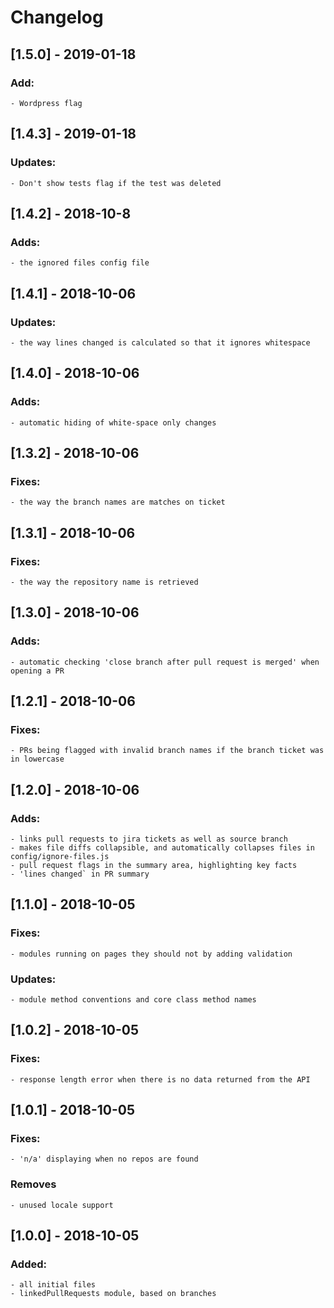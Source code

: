 # Changelog


## [1.5.0] - 2019-01-18
### Add:
    - Wordpress flag

## [1.4.3] - 2019-01-18
### Updates:
    - Don't show tests flag if the test was deleted

## [1.4.2] - 2018-10-8
### Adds:
    - the ignored files config file

## [1.4.1] - 2018-10-06
### Updates:
    - the way lines changed is calculated so that it ignores whitespace

## [1.4.0] - 2018-10-06
### Adds:
    - automatic hiding of white-space only changes

## [1.3.2] - 2018-10-06
### Fixes:
    - the way the branch names are matches on ticket

## [1.3.1] - 2018-10-06
### Fixes:
    - the way the repository name is retrieved

## [1.3.0] - 2018-10-06
### Adds:
    - automatic checking 'close branch after pull request is merged' when opening a PR

## [1.2.1] - 2018-10-06
### Fixes:
    - PRs being flagged with invalid branch names if the branch ticket was in lowercase

## [1.2.0] - 2018-10-06
### Adds:
    - links pull requests to jira tickets as well as source branch
    - makes file diffs collapsible, and automatically collapses files in config/ignore-files.js
    - pull request flags in the summary area, highlighting key facts
    - 'lines changed` in PR summary

## [1.1.0] - 2018-10-05
### Fixes:
    - modules running on pages they should not by adding validation
### Updates:
    - module method conventions and core class method names

## [1.0.2] - 2018-10-05
### Fixes:
    - response length error when there is no data returned from the API

## [1.0.1] - 2018-10-05
### Fixes:
    - 'n/a' displaying when no repos are found
### Removes
    - unused locale support

## [1.0.0] - 2018-10-05
### Added:
    - all initial files
    - linkedPullRequests module, based on branches
